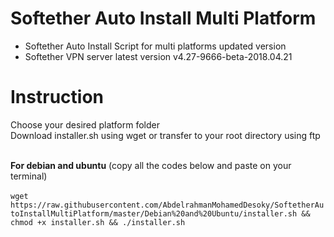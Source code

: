 # Softether Auto Install Multi Platform<br />
* Softether Auto Install Script for multi platforms updated version<br />
* Softether VPN server latest version v4.27-9666-beta-2018.04.21

# Instruction<br />
Choose your desired platform folder<br />
Download installer.sh using wget or transfer to your root directory using ftp<br /><br />

<b>For debian and ubuntu</b> (copy all the codes below and paste on your terminal)<br /><br />
```wget https://raw.githubusercontent.com/AbdelrahmanMohamedDesoky/SoftetherAutoInstallMultiPlatform/master/Debian%20and%20Ubuntu/installer.sh && chmod +x installer.sh && ./installer.sh```<br /><br /><br />

